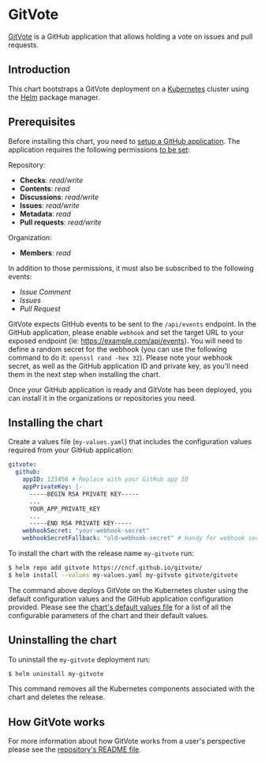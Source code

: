 # GitVote

[GitVote](https://gitvote.dev) is a GitHub application that allows holding a vote on issues and pull requests.

## Introduction

This chart bootstraps a GitVote deployment on a [Kubernetes](http://kubernetes.io) cluster using the [Helm](https://helm.sh) package manager.

## Prerequisites

Before installing this chart, you need to [setup a GitHub application](https://docs.github.com/en/apps/creating-github-apps/creating-github-apps/creating-a-github-app). The application requires the following permissions [to be set](https://docs.github.com/en/apps/maintaining-github-apps/editing-a-github-apps-permissions):

Repository:

- **Checks**: *read/write*
- **Contents**: *read*
- **Discussions**: *read/write*
- **Issues**: *read/write*
- **Metadata**: *read*
- **Pull requests**: *read/write*

Organization:

- **Members**: *read*

In addition to those permissions, it must also be subscribed to the following events:

- *Issue Comment*
- *Issues*
- *Pull Request*

GitVote expects GitHub events to be sent to the `/api/events` endpoint. In the GitHub application, please enable `webhook` and set the target URL to your exposed endpoint (ie: <https://example.com/api/events>). You will need to define a random secret for the webhook (you can use the following command to do it: `openssl rand -hex 32`). Please note your webhook secret, as well as the GitHub application ID and private key, as you'll need them in the next step when installing the chart.

Once your GitHub application is ready and GitVote has been deployed, you can install it in the organizations or repositories you need.

## Installing the chart

Create a values file (`my-values.yaml`) that includes the configuration values required from your GitHub application:

```yaml
gitvote:
  github:
    appID: 123456 # Replace with your GitHub app ID
    appPrivateKey: |-
      -----BEGIN RSA PRIVATE KEY-----
      ...
      YOUR_APP_PRIVATE_KEY
      ...
      -----END RSA PRIVATE KEY-----
    webhookSecret: "your-webhook-secret"
    webhookSecretFallback: "old-webhook-secret" # Handy for webhook secret rotation
```

To install the chart with the release name `my-gitvote` run:

```bash
$ helm repo add gitvote https://cncf.github.io/gitvote/
$ helm install --values my-values.yaml my-gitvote gitvote/gitvote
```

The command above deploys GitVote on the Kubernetes cluster using the default configuration values and the GitHub application configuration provided. Please see the [chart's default values file](https://github.com/cncf/gitvote/blob/main/charts/gitvote/values.yaml) for a list of all the configurable parameters of the chart and their default values.

## Uninstalling the chart

To uninstall the `my-gitvote` deployment run:

```bash
$ helm uninstall my-gitvote
```

This command removes all the Kubernetes components associated with the chart and deletes the release.

## How GitVote works

For more information about how GitVote works from a user's perspective please see the [repository's README file](https://github.com/cncf/gitvote#readme).
